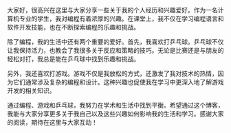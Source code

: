 大家好，很高兴在这里与大家分享一些关于我的个人经历和兴趣爱好。作为一名计算机专业的学生，我对编程有着浓厚的兴趣。在课堂上，我不仅在学习编程语言和软件开发技能，也在不断探索编程的乐趣和挑战。

除了编程，我的生活中还有两个重要的爱好。首先，我喜欢打乒乓球。乒乓球不仅让我保持活力，也教会了我很多关于反应和策略的技巧。无论是比赛还是与朋友的轻松对打，我总是能在乒乓球中找到乐趣和挑战。

另外，我还喜欢打游戏。游戏不仅是我放松的方式，还激发了我对技术的热情，因为它们通常涉及复杂的编程和设计。这种兴趣也促使我在学习中更深入地了解游戏开发的相关知识。

通过编程、游戏和乒乓球，我努力在学术和生活中找到平衡。希望通过这个博客，我能与大家分享更多关于我自己以及这些兴趣如何影响我的生活和学习。感谢大家的阅读，期待在这里与大家互动！
